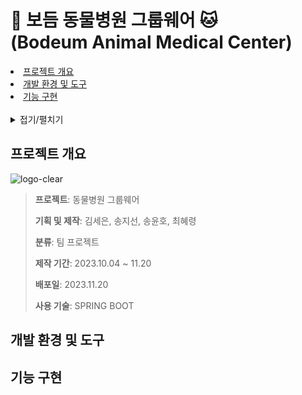 # 🐶 보듬 동물병원 그룹웨어 🐱 <br> (Bodeum Animal Medical Center)
<li> <a href="#project-outline">프로젝트 개요</a></li>
<li> <a href="#development-configuration">개발 환경 및 도구</a></li>
<li> <a href="#function-implementation">기능 구현</a></li>
<br>
<details>
  
<summary>접기/펼치기</summary>

  
교육원   : 구디아카데미


강  사   : 김대기 


과정명   : 클라우드 활용 자바개발자 양성과정


최종 Branch : master


</details>

## 프로젝트 개요 
 ![logo-clear]()

><p><strong>프로젝트</strong>: 동물병원 그룹웨어</p>
><p><strong>기획 및 제작</strong>: 김세은, 송지선, 송윤호, 최혜령 </p>
><p><strong>분류</strong>: 팀 프로젝트</p>
><p><strong>제작 기간</strong>: 2023.10.04 ~ 11.20</p>
><p><strong>배포일</strong>: 2023.11.20</p>
><p><strong>사용 기술</strong>: SPRING BOOT</p>

## 개발 환경 및 도구

## 기능 구현
